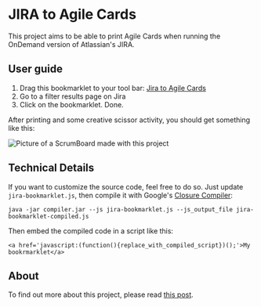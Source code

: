 JIRA to Agile Cards
===================

This project aims to be able to print Agile Cards when running the OnDemand version of Atlassian's JIRA.

## User guide

1. Drag this bookmarklet to your tool bar: <a class="btn btn-primary" href='javascript:(function(){newLink=document.createElement("link");newLink.setAttribute("type","text/css");newLink.setAttribute("rel","stylesheet");newLink.setAttribute("href","https://dl.dropbox.com/u/22264396/jira.css");head=document.getElementsByTagName("head")[0];head.appendChild(newLink);cards=document.createElement("div");cards.setAttribute("id","cards");issues=document.getElementsByClassName("issuerow");
for(i=0;i<issues.length;i++){card=document.createElement("div");card.setAttribute("class","card");var issuekey="key",summary="summary";for(j=0;j<issues[i].childNodes.length;j++)"nav issuekey"==issues[i].childNodes[j].className?issuekey=issues[i].childNodes[j].innerText:"nav summary"==issues[i].childNodes[j].className&&(summary=issues[i].childNodes[j].innerText);card.innerHTML="<h2>"+issuekey+"</h2><h1>"+summary+"</h1>";cards.appendChild(card)}body=document.getElementsByTagName("body")[0];
body.className="";body.innerHTML="";body.appendChild(cards);
})();'>Jira to Agile Cards</a>
2. Go to a filter results page on Jira
3. Click on the bookmarklet. Done.

After printing and some creative scissor activity, you should get something like this:

![Picture of a ScrumBoard made with this project][1]

## Technical Details

If you want to customize the source code, feel free to do so. Just update `jira-bookmarklet.js`, then compile it with Google's [Closure Compiler][3]:

    java -jar compiler.jar --js jira-bookmarklet.js --js_output_file jira-bookmarklet-compiled.js
    
Then embed the compiled code in a script like this:

    <a href='javascript:(function(){replace_with_compiled_script})();'>My bookrmarklet</a>
    
## About

To find out more about this project, please read [this post][2].

[1]: http://bootstragram.com/img/scrum_board.png "A ScrumBoard made with this project"
[2]: http://bootstragram.com/making-scrum-cards-from-jira-with-jquery-and-css/ "Making scrum cards from Jira with jQuery and CSS on Bootstragram.com"
[3]: https://developers.google.com/closure/compiler/ "Google Closure Compiler"